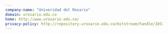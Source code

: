 ```yaml
---
company-name: "Univeridad del Rosario"
domain: urosario.edu.co
home: http://www.urosario.edu.co/
privacy-policy: http://repository.urosario.edu.co/bitstream/handle/10336/4503/PoliticaTratamientoProteccionDatosPersonales.pdf;jsessionid=A157131379C51A1953F371A12554B172?sequence=1
---
```




